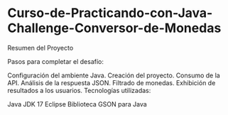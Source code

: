 # Curso-de-Practicando-con-Java-Challenge-Conversor-de-Monedas
Resumen del Proyecto

Pasos para completar el desafío:

Configuración del ambiente Java.
Creación del proyecto.
Consumo de la API.
Análisis de la respuesta JSON.
Filtrado de monedas.
Exhibición de resultados a los usuarios.
Tecnologías utilizadas:

Java JDK 17
Eclipse
Biblioteca GSON para Java
